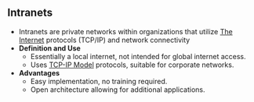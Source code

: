 ## Intranets
- Intranets are private networks within organizations that utilize [The Internet](The%20Internet.md) protocols (TCP/IP) and network connectivity
- **Definition and Use**
	- Essentially a local internet, not intended for global internet access.
	- Uses [TCP-IP Model](TCP-IP%20Model.md) protocols, suitable for corporate networks.
- **Advantages**
	- Easy implementation, no training required.
	- Open architecture allowing for additional applications.